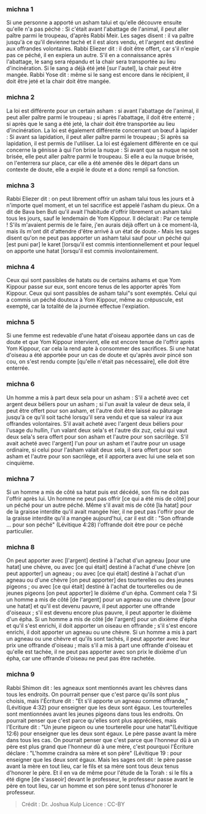 
### michna 1
Si une personne a apporté un asham talui et qu'elle découvre ensuite qu'elle n'a pas péché : Si c'était avant l'abattage de l'animal, il peut aller paître parmi le troupeau, d'après Rabbi Meir. Les sages disent : il va paître jusqu'à ce qu'il devienne taché et il est alors vendu, et l'argent est destiné aux offrandes volontaires. Rabbi Eliezer dit : il doit être offert, car s'il n'expie pas ce péché, il en expiera un autre. S'il en a connaissance après l'abattage, le sang sera répandu et la chair sera transportée au lieu d'incinération. Si le sang a déjà été jeté [sur l'autel], la chair peut être mangée. Rabbi Yose dit : même si le sang est encore dans le récipient, il doit être jeté et la chair doit être mangée.

### michna 2
La loi est différente pour un certain asham : si avant l'abattage de l'animal, il peut aller paître parmi le troupeau ; si après l'abattage, il doit être enterré ; si après que le sang a été jeté, la chair doit être transportée au lieu d'incinération. La loi est également différente concernant un bœuf à lapider : Si avant sa lapidation, il peut aller paître parmi le troupeau ; Si après sa lapidation, il est permis de l'utiliser. La loi est également différente en ce qui concerne la génisse à qui l'on brise la nuque : Si avant que sa nuque ne soit brisée, elle peut aller paître parmi le troupeau. Si elle a eu la nuque brisée, on l'enterrera sur place, car elle a été amenée dès le départ dans un contexte de doute, elle a expié le doute et a donc rempli sa fonction.

### michna 3
Rabbi Eliezer dit : on peut librement offrir un asham talui tous les jours et à n'importe quel moment, et un tel sacrifice est appelé l'asham du pieux. On a dit de Bava ben Buti qu'il avait l'habitude d'offrir librement un asham talui tous les jours, sauf le lendemain de Yom Kippour. Il déclarait : Par ce temple ! S'ils m'avaient permis de le faire, j'en aurais déjà offert un à ce moment-là, mais ils m'ont dit d'attendre d'être arrivé à un état de doute.- Mais les sages disent qu'on ne peut pas apporter un asham talui sauf pour un péché qui [est puni par] le karet [lorsqu'il est commis intentionnellement et pour lequel on apporte une hatat [lorsqu'il est commis involontairement.

### michna 4
Ceux qui sont passibles de hatats ou de certains ashams et que Yom Kippour passe sur eux, sont encore tenus de les apporter après Yom Kippour. Ceux qui sont passibles de asham talui"s sont exemptés. Celui qui a commis un péché douteux à Yom Kippour, même au crépuscule, est exempté, car la totalité de la journée effectue l'expiation.

### michna 5
Si une femme est redevable d'une hatat d'oiseau apportée dans un cas de doute et que Yom Kippour intervient, elle est encore tenue de l'offrir après Yom Kippour, car cela la rend apte à consommer des sacrifices. Si une hatat d'oiseau a été apportée pour un cas de doute et qu'après avoir pincé son cou, on s'est rendu compte [qu'elle n'était pas nécessaire], elle doit être enterrée.

### michna 6
Un homme a mis à part deux sela pour un asham : S'il a acheté avec cet argent deux béliers pour un asham ; si l'un avait la valeur de deux sela, il peut être offert pour son asham, et l'autre doit être laissé au pâturage jusqu'à ce qu'il soit taché lorsqu'il sera vendu et que sa valeur ira aux offrandes volontaires. S'il avait acheté avec l'argent deux béliers pour l'usage du hullin, l'un valant deux sela's et l'autre dix zuz, celui qui vaut deux sela's sera offert pour son asham et l'autre pour son sacrilège. S'il avait acheté avec l'argent] l'un pour un asham et l'autre pour un usage ordinaire, si celui pour l'asham valait deux sela, il sera offert pour son asham et l'autre pour son sacrilège, et il apportera avec lui une sela et son cinquième.

### michna 7
Si un homme a mis de côté sa hatat puis est décédé, son fils ne doit pas l'offrir après lui. Un homme ne peut pas offrir [ce qui a été mis de côté] pour un péché pour un autre péché. Même s'il avait mis de côté [la hatat] pour de la graisse interdite qu'il avait mangée hier, il ne peut pas l'offrir pour de la graisse interdite qu'il a mangée aujourd'hui, car il est dit : "Son offrande ... pour son péché" (Lévitique 4:28) l'offrande doit être pour ce péché particulier.

### michna 8
On peut apporter avec [l'argent] destiné à l'achat d'un agneau [pour une hatat] une chèvre, ou avec [ce qui était] destiné à l'achat d'une chèvre [on peut apporter] un agneau ; ou avec [ce qui était] destiné à l'achat d'un agneau ou d'une chèvre [on peut apporter] des tourterelles ou des jeunes pigeons ; ou avec [ce qui était] destiné à l'achat de tourterelles ou de jeunes pigeons [on peut apporter] le dixième d'un épha. Comment cela ? Si un homme a mis de côté [de l'argent] pour un agneau ou une chèvre [pour une hatat] et qu'il est devenu pauvre, il peut apporter une offrande d'oiseaux ; s'il est devenu encore plus pauvre, il peut apporter le dixième d'un épha. Si un homme a mis de côté [de l'argent] pour un dixième d'épha et qu'il s'est enrichi, il doit apporter un oiseau en offrande ; s'il s'est encore enrichi, il doit apporter un agneau ou une chèvre. Si un homme a mis à part un agneau ou une chèvre et qu'ils sont tachés, il peut apporter avec leur prix une offrande d'oiseau ; mais s'il a mis à part une offrande d'oiseau et qu'elle est tachée, il ne peut pas apporter avec son prix le dixième d'un épha, car une offrande d'oiseau ne peut pas être rachetée.

### michna 9
Rabbi Shimon dit : les agneaux sont mentionnés avant les chèvres dans tous les endroits. On pourrait penser que c'est parce qu'ils sont plus choisis, mais l'Écriture dit : "Et s'il apporte un agneau comme offrande," (Lévitique 4:32) pour enseigner que les deux sont égaux. Les tourterelles sont mentionnées avant les jeunes pigeons dans tous les endroits. On pourrait penser que c'est parce qu'elles sont plus appréciées, mais l'Ecriture dit : "Un jeune pigeon ou une tourterelle pour une hatat"(Lévitique 12:6) pour enseigner que les deux sont égaux. Le père passe avant la mère dans tous les cas. On pourrait penser que c'est parce que l'honneur dû à un père est plus grand que l'honneur dû à une mère, c'est pourquoi l'Écriture déclare : "L'homme craindra sa mère et son père" (Lévitique 19 : pour enseigner que les deux sont égaux. Mais les sages ont dit : le père passe avant la mère en tout lieu, car le fils et sa mère sont tous deux tenus d'honorer le père. Et il en va de même pour l'étude de la Torah : si le fils a été digne [de s'asseoir] devant le professeur, le professeur passe avant le père en tout lieu, car un homme et son père sont tenus d'honorer le professeur.

>Crédit : Dr. Joshua Kulp
>Licence : CC-BY
